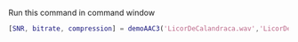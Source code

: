 Run this command in command window
```matlab
[SNR, bitrate, compression] = demoAAC3('LicorDeCalandraca.wav','LicorDeCalandraca_demoAAC3.wav','LicorDeCalandraca_AACSeq3_demoAAC3.mat')
```
